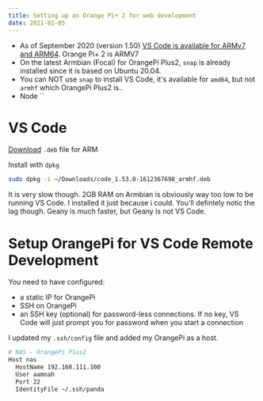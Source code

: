 ```yaml
---
title: Setting up an Orange Pi+ 2 for web development
date: 2021-02-05
---
```


- As of September 2020 (version 1.50) [VS Code is available for ARMv7 and ARM64](https://code.visualstudio.com/updates/v1_50#_linux-arm-builds). Orange Pi+ 2 is ARMV7
- On the latest Armbian (Focal) for OrangePi Plus2, `snap` is already installed since it is based on Ubuntu 20.04.
- You can NOT use `snap` to install VS Code, it's available for `amd64`, but not `armhf` which OrangePi Plus2 is..
- Node ``

# VS Code
[Download](https://code.visualstudio.com/#alt-downloads) `.deb` file for ARM

Install with `dpkg`

```bash
sudo dpkg -i ~/Downloads/code_1.53.0-1612367698_armhf.deb
```

It is very slow though. 2GB RAM on Armbian is obviously way too low to be running VS Code. I installed it just because i could. You'll defintely notic the lag though. Geany is much faster, but Geany is not VS Code.

# Setup OrangePi for VS Code Remote Development
You need to have configured:

- a static IP for OrangePi
- SSH on OrangePi
- an SSH key (optional) for password-less connections. If no key, VS Code will just prompt you for password when you start a connection

I updated my `.ssh/config` file and added my OrangePi as a host.

```bash
# NAS - OrangePi Plus2
Host nas
  HostName 192.168.111.100
  User aamnah
  Port 22
  IdentityFile ~/.ssh/panda
```